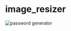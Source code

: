 # image_resizer
<a href="https://nilankar19.github.io/image_resizer-p2/" ><img
  src="img/panda.png"
  alt="password generator"
  title="click me"
  style="display: inline-block; margin: 0 auto; max-width: 300px">
  </a>

